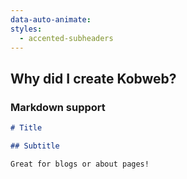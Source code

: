 ```yaml
---
data-auto-animate:
styles:
  - accented-subheaders
---
```


## Why did I create Kobweb?

### Markdown support

```markdown
# Title

## Subtitle

Great for blogs or about pages!
```
